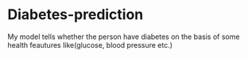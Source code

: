 # Diabetes-prediction
My model tells whether the person have diabetes on the basis of some health feautures like(glucose, blood pressure etc.)
